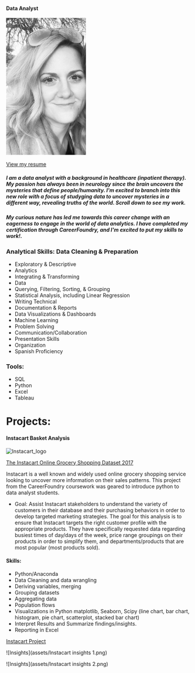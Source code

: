 #### Data Analyst                        
![About me](assets/me3.png)                            

[View  my resume](https://github.com/Nancy-Kolaski/Nancy-Kolaski.github.io/raw/main/kolaski-Nancy-resume.pdf)






##### I am a data analyst with a background in healthcare (inpatient therapy). My passion has always been in neurology since the brain uncovers the mysteries that define people/humanity. I'm excited to branch into this new role with a focus of studyging data to uncover mysteries in a different way, revealing truths of the world. Scroll down to see my work.

##### My curious nature has led me towards this career change with an eagerness to engage in the world of data analytics.  I have completed my certification through CareerFoundry, and I'm excited to put my skills to work!.  

### Analytical Skills:  Data Cleaning & Preparation
* Exploratory & Descriptive    
* Analytics
* Integrating & Transforming 
* Data
* Querying, Filtering, Sorting, & Grouping
* Statistical Analysis, including Linear Regression
* Writing Technical
* Documentation & Reports
* Data Visualizations & Dashboards
* Machine Learning
* Problem Solving
* Communication/Collaboration
* Presentation Skills
* Organization
* Spanish Proficiency

### Tools:
* SQL
* Python
* Excel
* Tableau

# Projects:
#### **Instacart Basket Analysis**
<img width="260" alt="Instacart_logo " src="https://github.com/Nancy-Kolaski/Python-Instacart-Analysis/assets/172224909/e847a74b-0a70-43f6-8bc9-2cb4a158f430">

[The Instacart Online Grocery Shopping Dataset 2017](www.instacart.com/datasets/grocery-shopping-2017)

Instacart is a well known and widely used online grocery shopping service looking to uncover more information on their sales patterns. This project from the CareerFoundry coursework was geared to introduce python to data analyst students.
  * Goal: Assist Instacart stakeholders to understand the variety of customers in their database and their purchasing behaviors in order to develop targeted marketing strategies. The goal for this analysis is to ensure that Instacart targets the right customer profile with the appropriate products. They have specifically requested data regarding busiest times of day/days of the week, price range groupings on their products in order to simplify them, and departments/products that are most popular (most products sold).
#### Skills:
- Python/Anaconda
- Data Cleaning and data wrangling
- Deriving variables, merging
- Grouping datasets
- Aggregating data
- Population flows
- Visualizations in Python matplotlib, Seaborn, Scipy (line chart, bar chart, histogram, pie chart, scatterplot, stacked bar chart)
- Interpret Results and Summarize findings/insights.
- Reporting in Excel


 [Instacart Project](https://<username>.github.io/<reponame>/<path/to/Copy-of-Instacart-Project.pdf)




![Insights](assets/Instacart insights 1.png)

![Insights](assets/Instacart insights 2.png)



